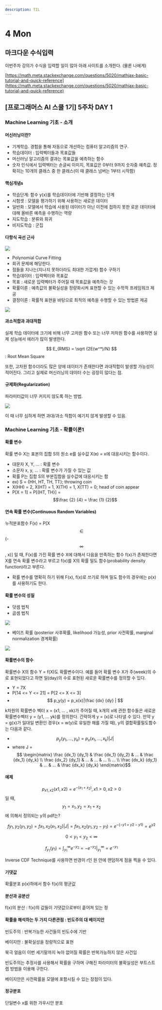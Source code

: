 ```yaml
---
description: TIL
---
```


# 4 Mon

## 마크다운 수식입력

 이번주차 강의가 수식을 입력할 일이 많아 아래 사이트를 소개한다. \(물론 나에게\)

  
[https://math.meta.stackexchange.com/questions/5020/mathjax-basic-tutorial-and-quick-reference](https://math.meta.stackexchange.com/questions/5020/mathjax-basic-tutorial-and-quick-reference)

## \[프로그래머스 AI 스쿨 1기\] 5주차 DAY 1

### Machine Learning 기초 - 소개 

####  머신러닝이란?

* 기계학습. 경험을 통해 자동으로 개선하는 컴퓨터 알고리즘의 연구.
* 학습데이터 : 입력벡터들과 목표값들
* 머신러닝 알고리즘의 결과는 목표값을 예측하는 함수 
* 숫자 인식에서 입력벡터는 손글씨 이미지, 목표값은 0부터 9까지 숫자중 예측값. 정확히는 10개의 클래스 중 한 클래스\(이 때 클래스 넘버는 1부터 시작함\)



####  핵심개념s

*  학습단계: 함수 y\(x\)를 학습데이터에 기반해 결정하는 단계 
*  시험셋 : 모델을 평가하기 위해 사용하는 새로운 데이터 
*  일반화 : 모델에서 학습에 사용된 데이터가 아닌 이전에 접하지 못한 로운 데이터에 대해 올바른 예측을 수행하는 역량 
*  지도학습 : 분류와 회귀 
*  비지도학습 : 군집 



####  다항식 곡선 근사 

![](../../.gitbook/assets/image%20%2897%29.png)

* Polynomial Curve Fitting
*  회귀 문제에 해당한다.
*  점들을 지나는\(지나지 못하더라도 최대한 가깝게\) 함수 구하기 
* 학습데이터 : 입력벡터와 목표값 
* 목표 : 새로운 입력벡터가 주어질 때 목표값을 예측하는 것 
* 확률이론 : 예측값의 불확실성을 정량화시켜 표현할 수 있는 수학적 프레임워크 제공 
* 결정이론 : 확률적 표현을 바탕으로 최적의 예측을 수행할 수 있는 방법론 제공 

![](../../.gitbook/assets/image%20%2896%29.png)

####  

#### 과소적합과 과대적합

 실제 학습 데이터에 크기에 비해 너무 고차원 함수 또는 너무 저차원 함수를 사용하면 실제 성능에서 에러가 많이 발생한다.

 $$ E_{RMS} = \sqrt {2E(w^*)/N} $$ : Root Mean Square

  또한, 고차원 함수더라도 많은 양에 데이터가 존재한다면 과대적합이 발생할 가능성이 적어진다. 그리고 실제로 머신러닝의 데이터 수는 굉장히 많다는 점.



####  규제화\(Regularization\)

 파라미터값이 너무 커지지 않도록 하는 방법.

![](../../.gitbook/assets/image%20%2893%29.png)

  이 때 너무 심하게 하면 과대/과소 적합이 예기치 않게 발생할 수 있음. 



### Machine Learning 기초 - 확률이론1

####  확률 변수 

 확률 변수 X는 표본의 집합 S의 원소 e를 실수값 X\(e\) = x에 대응시키는 함수이다.

*  대문자 X, Y, ... : 확률 변수 
*  소문자 x, y, ... : 확률 변수가 가질 수 있는 값 
*  확률 P는 집합 S의 부분집합을 실수값에 대응시키는 함
* ex\) S = {HH, HT, TH, TT}; throwing coin
* X\(HH\) = 2, X\(HT\) = 1, X\(TH\) = 1, X\(TT\) = 0; head of coin appear
* P\[X = 1\] = P\[{HT, TH}\] = $$\frac {2} {4} = \frac {1} {2}$$



####  연속 확률 변수\(Continuous Random Variables\)

 누적분포함수 F\(x\) = P\[X $$ \in$$\(-$$ \infty$$, x\)\] 일 때,  F\(x\)를 가진 확률 변수 X에 대해서 다음을 만족하는 함수 f\(x\)가 존재한다면 X를 연속 확률 변수라고 부르고 f\(x\)를 X의 확률 밀도 함수\(probability density function\)라고 부른다.

*  확률 변수를 명확히 하기 위해 F\(x\), f\(x\)로 쓰기로 하며 밀도 함수의 경우에는 p\(x\)를 사용하기도 한다.

####   확률 변수의 성질 

*  덧셈 법칙 
*  곱셈 법칙 

![](../../.gitbook/assets/image%20%2894%29.png)

*  베이즈 확률 \(posterior 사후확률, likelihood 가능성, prior 사전확률, marginal normalization 경계확률\)

![](../../.gitbook/assets/image%20%2898%29.png)

####  확률변수의 함수 

 확률변수 X의 함수 Y = f\(X\)도 확률변수이다. 예를 들어 확률 변수 X가 주\(week\)의 수로 표현되었다고 하면 일\(day\)의 수로 표현된 새로운 확률변수를 정의할 수 있다. 

* Y = 7X
* P\[14 &lt;= Y &lt;= 21\] = P\[2 &lt;= X &lt;= 3\]
* $$ p_y(y) = p_x(x)|\frac {dx} {dy} | $$

 k차원의 확률변수 벡터 x = \(x1, ... , xk\)가 주어질 때, k개의 x에 관한 함수들은 새로운 확률변수벡터 y = \(y1, ... yk\)를 정의한다. 간략하게 y = \(x\)로 나타낼 수 있다. 만약 y = g\(x\)가 일대일 변환인 경우\(x = w\(y\)로 유일한 해를 가질 때\), y의 결합확률밀도함수는 다음과 같다.

* $$ p_y (y_1, ... , y_k) = p_x(x_1, ... , x_k)|J|$$
* where J = $$  \begin{matrix} \frac {dx_1} {dy_1} & \frac {dx_1} {dy_2} & ... & \frac {dx_1} {dy_k}  \\ \frac {dx_2} {dy_1} & ... & ... & ... \\ ... \\ \frac {dx_k} {dy_1} & ... & ... & \frac {dx_k} {dy_k} \end{matrix}$$

####  예제

 $$ p_{x1,x2} (x1, x2) = e^{-(x_1+x_2)}, x1 > 0, x2 > 0$$일 때, $$ $$$$ y_1 = x_1, y_2 = x_1 + x_2 $$에 의해서 정의되는 y의 pdf는?

 $$ f{y_1, y_2}(y_1, y_2) =  f{x_1, x_2}(x_1, x_2)|J| =  f{x_1, x_2}(y_1, y_2 - y_1) = e^{-\{-y1 + y2 -y1\}} = e^{y2}$$

 $$ 0 < y_1 < y_2 < \infty$$

 $$ f_{y_1}(y_1) = \int^\infty _{y_1} e^{-y_2} = -e^{-y_2} |^\infty _{y_1} = e^{-y_1}$$

 Inverse CDF Technique를 사용하면 반경이 r인 원 안에 랜덤하게 점을 찍을 수 있다.



####   기댓값

 확률분포 p\(x\)하에서 함수 f\(x\)의 평균값



####  분산과 공분산

 f\(x\)의 분산 : f\(x\)의 값들이 기댓값으로부터 흩어져 있는 정



#### 확률을 해석하는 두 가지 다른관점 : 빈도주의 대 베이지안

빈도주의 : 반복가능한 사건들의 빈도수에 기반

베이지안 : 불확실성을 정량적으로 표현

북극 얼음이 이번 세기말까지 녹아 없어질 확률은 반복가능하지 않은 사건임

빈도주의는 추정사를 사용해서 확률을 구하며 구해진 파라미터의 불확실성은 부트스트랩 방법을 이용해 구한다.

베이지안은 사전확률을 모델에 포함시킬 수 있는 장점이 있다.



#### 정규분포

단일변수 x를 위한 가우시안 분포













